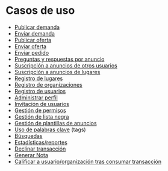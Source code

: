 Casos de uso
============

* [Publicar demanda](publicar_demanda.md)
* [Enviar demanda](enviar_demanda.md)
* [Publicar oferta](publicar_oferta.md)
* [Enviar oferta](enviar_oferta.md)
* [Enviar pedido](enviar_pedido.md)
* [Preguntas y respuestas por anuncio](preguntas_y_respuestas_por_anuncio.md)
* [Suscripción a anuncios de otros usuarios](suscripcion_a_anuncios_de_otros_usuarios.md)
* [Suscripción a anuncios de lugares](suscripcion_a_anuncios_de_lugares.md)
* [Registro de lugares](registro_de_lugares.md)
* [Registro de organizaciones](registro_de_organizaciones.md)
* [Registro de usuarios](registro_de_usuarios.md)
* [Administrar perfil](administrar_perfil.md) 
* [Invitación de usuarios ](invitacion_de_usuarios.md)
* [Gestión de permisos](gestion_de_permisos.md)
* [Gestión de lista negra](gestion_lista_negra.md)
* [Gestión de plantillas de anuncios](gestion_de_plantillas.md)
* [Uso de palabras clave](tags.md) (tags)
* [Búsquedas](busquedas.md)
* [Estadísticas/reportes](estadisticas.md)
* [Declinar transacción](declinar_transaccion.md)
* [Generar Nota](generar_nota.md)
* [Calificar a usuario/organización tras consumar transacción](calificar_tras_consumar_transaccion.md)
